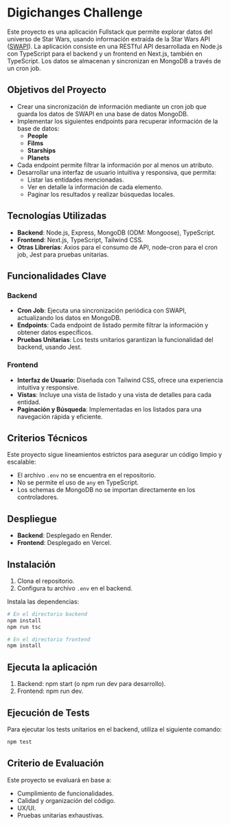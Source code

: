 # Digichanges Challenge

Este proyecto es una aplicación Fullstack que permite explorar datos del universo de Star Wars, usando información extraída de la Star Wars API ([SWAPI](https://swapi.dev/)). La aplicación consiste en una RESTful API desarrollada en Node.js con TypeScript para el backend y un frontend en Next.js, también en TypeScript. Los datos se almacenan y sincronizan en MongoDB a través de un cron job.

## Objetivos del Proyecto
* Crear una sincronización de información mediante un cron job que guarda los datos de SWAPI en una base de datos MongoDB.
* Implementar los siguientes endpoints para recuperar información de la base de datos:
  - **People**
  - **Films**
  - **Starships**
  - **Planets**
* Cada endpoint permite filtrar la información por al menos un atributo.
* Desarrollar una interfaz de usuario intuitiva y responsiva, que permita:
  - Listar las entidades mencionadas.
  - Ver en detalle la información de cada elemento.
  - Paginar los resultados y realizar búsquedas locales.

## Tecnologías Utilizadas
- **Backend**: Node.js, Express, MongoDB (ODM: Mongoose), TypeScript.
- **Frontend**: Next.js, TypeScript, Tailwind CSS.
- **Otras Librerías**: Axios para el consumo de API, node-cron para el cron job, Jest para pruebas unitarias.

## Funcionalidades Clave

### Backend
* **Cron Job**: Ejecuta una sincronización periódica con SWAPI, actualizando los datos en MongoDB.
* **Endpoints**: Cada endpoint de listado permite filtrar la información y obtener datos específicos.
* **Pruebas Unitarias**: Los tests unitarios garantizan la funcionalidad del backend, usando Jest.

### Frontend
* **Interfaz de Usuario**: Diseñada con Tailwind CSS, ofrece una experiencia intuitiva y responsive.
* **Vistas**: Incluye una vista de listado y una vista de detalles para cada entidad.
* **Paginación y Búsqueda**: Implementadas en los listados para una navegación rápida y eficiente.

## Criterios Técnicos
Este proyecto sigue lineamientos estrictos para asegurar un código limpio y escalable:
* El archivo `.env` no se encuentra en el repositorio.
* No se permite el uso de `any` en TypeScript.
* Los schemas de MongoDB no se importan directamente en los controladores.

## Despliegue
* **Backend**: Desplegado en Render.
* **Frontend**: Desplegado en Vercel.

## Instalación
1. Clona el repositorio.
2. Configura tu archivo `.env` en el backend.

Instala las dependencias:

```bash
# En el directorio backend
npm install
npm run tsc

# En el directorio frontend
npm install
```

## Ejecuta la aplicación
1. Backend: npm start (o npm run dev para desarrollo).
2. Frontend: npm run dev.

## Ejecución de Tests
Para ejecutar los tests unitarios en el backend, utiliza el siguiente comando:

```bash
npm test
```

## Criterio de Evaluación
Este proyecto se evaluará en base a:
* Cumplimiento de funcionalidades.
* Calidad y organización del código.
* UX/UI.
* Pruebas unitarias exhaustivas.
